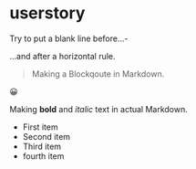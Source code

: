 # userstory
Try to put a blank line before...-

...and after a horizontal rule. 

> Making a Blockqoute in Markdown. 
<p>
  😀
</p>

Making **bold** and *italic* text in actual Markdown.
- First item
- Second item
- Third item
- fourth item
